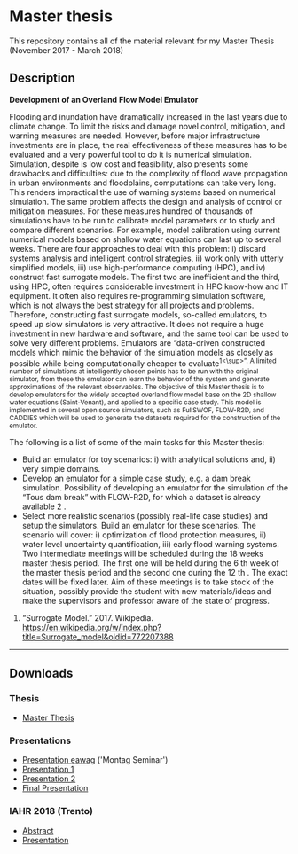 # Master thesis
This repository contains all of the material relevant for my Master Thesis (November 2017 - March 2018)

## Description
**Development of an Overland Flow Model Emulator**

Flooding and inundation have dramatically increased in the last years due to climate change. To
limit the risks and damage novel control, mitigation, and warning measures are needed.
However, before major infrastructure investments are in place, the real effectiveness of these
measures has to be evaluated and a very powerful tool to do it is numerical simulation. Simulation,
despite is low cost and feasibility, also presents some drawbacks and difficulties: due to the
complexity of flood wave propagation in urban environments and floodplains, computations can
take very long. This renders impractical the use of warning systems based on numerical simulation.
The same problem affects the design and analysis of control or mitigation measures. For these
measures hundred of thousands of simulations have to be run to calibrate model parameters or to
study and compare different scenarios. For example, model calibration using current numerical
models based on shallow water equations can last up to several weeks.
There are four approaches to deal with this problem: i) discard systems analysis and intelligent
control strategies, ii) work only with utterly simplified models, iii) use high-performance computing
(HPC), and iv) construct fast surrogate models. The first two are inefficient and the third, using
HPC, often requires considerable investment in HPC know-how and IT equipment. It often also
requires re-programming simulation software, which is not always the best strategy for all projects
and problems. Therefore, constructing fast surrogate models, so-called emulators, to speed up slow
simulators is very attractive. It does not require a huge investment in new hardware and software,
and the same tool can be used to solve very different problems. Emulators are “data-driven
constructed models which mimic the behavior of the simulation models as closely as possible while
being computationally cheaper to evaluate<sup>1<\sup>”. A limited number of simulations at intelligently
chosen points has to be run with the original simulator, from these the emulator can learn the
behavior of the system and generate approximations of the relevant observables.
The objective of this Master thesis is to develop emulators for the widely accepted overland flow
model base on the 2D shallow water equations (Saint-Venant), and applied to a specific case study.
This model is implemented in several open source simulators, such as FullSWOF, FLOW-R2D, and
CADDIES which will be used to generate the datasets required for the construction of the emulator.

The following is a list of some of the main tasks for this Master thesis:
* Build an emulator for toy scenarios: i) with analytical solutions and, ii) very simple
domains.
* Develop an emulator for a simple case study, e.g. a dam break simulation. Possibility of
developing an emulator for the simulation of the “Tous dam break” with FLOW-R2D, for
which a dataset is already available 2 .
* Select more realistic scenarios (possibly real-life case studies) and setup the simulators.
Build an emulator for these scenarios. The scenario will cover: i) optimization of flood
protection measures, ii) water level uncertainty quantification, iii) early flood warning
systems.
Two intermediate meetings will be scheduled during the 18 weeks master thesis period. The first
one will be held during the 6 th week of the master thesis period and the second one during the 12 th .
The exact dates will be fixed later. Aim of these meetings is to take stock of the situation, possibly
provide the student with new materials/ideas and make the supervisors and professor aware of the
state of progress.

1. “Surrogate Model.” 2017. Wikipedia. https://en.wikipedia.org/w/index.php?title=Surrogate_model&oldid=772207388

---

## Downloads
### Thesis
* [Master Thesis](doc/thesis/SR_MThesis_Emulation.pdf)

### Presentations
* [Presentation eawag](doc/pres/pres_mseminar/Msem_Presentation.pdf) ('Montag Seminar')
* [Presentation 1](doc/pres/pres01/01_Presentation.pdf)
* [Presentation 2](doc/pres/pres02/02_Presentation.pdf)
* [Final Presentation](doc/pres/pres03/03_Presentation.pdf)

### IAHR 2018 (Trento)
* [Abstract](doc/IAHR/Abstract/Abstract_SRusca.pdf)
* [Presentation](doc/IAHR/Presentation/Early-flood-warning_Pres.pdf)
